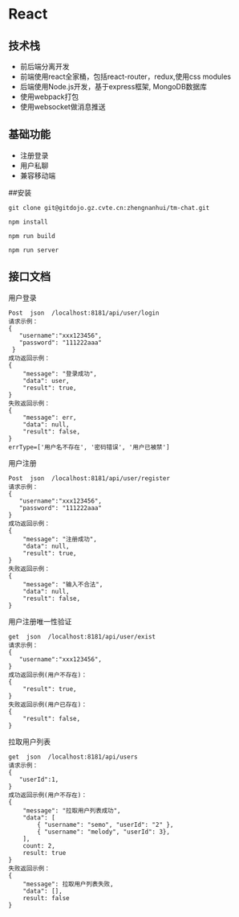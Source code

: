 # React

## 技术栈
* 前后端分离开发
* 前端使用react全家桶，包括react-router，redux,使用css modules
* 后端使用Node.js开发，基于express框架, MongoDB数据库
* 使用webpack打包
* 使用websocket做消息推送

## 基础功能
* 注册登录
* 用户私聊
* 兼容移动端

##安装

```
git clone git@gitdojo.gz.cvte.cn:zhengnanhui/tm-chat.git
```
```
npm install
```
```
npm run build
```
```
npm run server
```

## 接口文档
用户登录
```
Post  json  /localhost:8181/api/user/login
请求示例：
{
   "username":"xxx123456",
   "password": "111222aaa"
 }
成功返回示例：
{
    "message": "登录成功",
    "data": user,
    "result": true,
}
失败返回示例：
{
    "message": err,
    "data": null,
    "result": false,
}
errType=['用户名不存在', '密码错误', '用户已被禁']
```


用户注册
```
Post  json  /localhost:8181/api/user/register
请求示例：
{
   "username":"xxx123456",
   "password": "111222aaa"
}
成功返回示例：
{
    "message": "注册成功",
    "data": null,
    "result": true,
}
失败返回示例：
{
    "message": "输入不合法",
    "data": null,
    "result": false,
}
```
用户注册唯一性验证
```
get  json  /localhost:8181/api/user/exist
请求示例：
{
   "username":"xxx123456",
}
成功返回示例(用户不存在)：
{
    "result": true,
}
失败返回示例(用户已存在)：
{
    "result": false,
}
```
拉取用户列表
```
get  json  /localhost:8181/api/users
请求示例：
{
   "userId":1,
}
成功返回示例(用户不存在)：
{
    "message": "拉取用户列表成功",
    "data": [
        { "username": "semo", "userId": "2" },
        { "username": "melody", "userId": 3},
    ],
    count: 2,
    result: true
}
失败返回示例：
{
    "message": 拉取用户列表失败,
    "data": [],
    result: false
}
```
